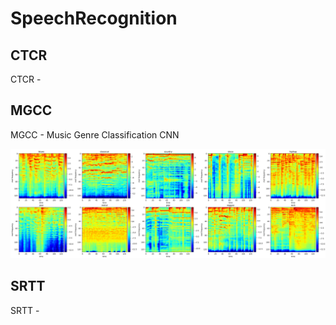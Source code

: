 # SpeechRecognition

## CTCR

CTCR - 

## MGCC

MGCC - Music Genre Classification CNN

<p aling="center">
  <img src="MGCC/log-mel_spectrogram.png">
</p>

## SRTT

SRTT - 
